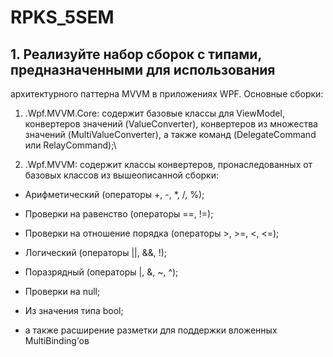 # RPKS_5SEM
## 1. Реализуйте набор сборок с типами, предназначенными для использования
архитектурного паттерна MVVM в приложениях WPF. Основные сборки:
1. <YourSurname>.Wpf.MVVM.Core: содержит базовые классы для
ViewModel, конвертеров значений (ValueConverter), конвертеров из
множества значений (MultiValueConverter), а также команд
(DelegateCommand или RelayCommand);\
  
2. <YourSurname>.Wpf.MVVM: содержит классы конвертеров,
пронаследованных от базовых классов из вышеописанной сборки:
  
* Арифметический (операторы +, -, *, /, %);
  
* Проверки на равенство (операторы ==, !=);
  
* Проверки на отношение порядка (операторы >, >=, <, <=);
  
* Логический (операторы ||, &&, !);
  
* Поразрядный (операторы |, &, ~, ^);
  
* Проверки на null;
  
* Из значения типа bool;
  
* а также расширение разметки для поддержки вложенных
MultiBinding’ов
